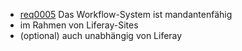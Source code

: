  * [req0005](https://github.com/PolitAktiv/politaktiv-requirements/tree/master/en/requirements/req0005.md) Das Workflow-System ist mandantenfähig
  * im Rahmen von Liferay-Sites
  * (optional) auch unabhängig von Liferay